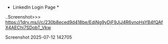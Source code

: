 * LinkedIn Login Page *

..Screenshot>>>
https://1drv.ms/i/c/230b8eced9d418be/EdiNg9yDjF9JjJ4R6vnoHsYB4fQAfX4AEChi7SDobT_Vkw

Screenshot 2025-07-12 142705
